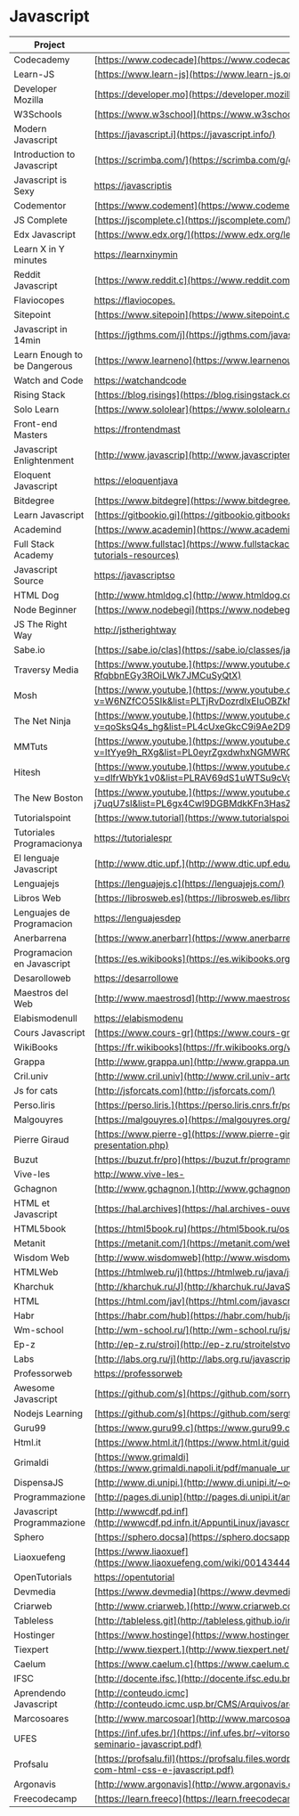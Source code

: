 # Javascript

| Project                      | URL                                                                                                                     | Language |
|------------------------------|--------------------------------------------------------------------------------------------------------------------------------|----------|
| Codecademy                   | [https://www.codecade](https://www.codecademy.com/learn/learn-javascript)                                                      | EN       |
| Learn-JS                     | [https://www.learn-js](https://www.learn-js.org/)                                                                              | EN       |
| Developer Mozilla            | [https://developer.mo](https://developer.mozilla.org/en-US/docs/Learn/JavaScript)                                              | EN       |
| W3Schools                    | [https://www.w3school](https://www.w3schools.com/js/)                                                                          | EN       |
| Modern Javascript            | [https://javascript.i](https://javascript.info/)                                                                               | EN       |
| Introduction to Javascript   | [https://scrimba.com/](https://scrimba.com/g/gintrotojavascript)                                                               | EN       |
| Javascript is Sexy           | [https://javascriptis](https://javascriptissexy.com/)                                                                          | EN       |
| Codementor                   | [https://www.codement](https://www.codementor.io/community/topic/javascript)                                                   | EN       |
| JS Complete                  | [https://jscomplete.c](https://jscomplete.com/)                                                                                | EN       |
| Edx Javascript               | [https://www.edx.org/](https://www.edx.org/learn/javascript)                                                                   | EN       |
| Learn X in Y minutes         | [https://learnxinymin](https://learnxinyminutes.com/docs/javascript/)                                                          | EN       |
| Reddit Javascript            | [https://www.reddit.c](https://www.reddit.com/r/learnjavascript/)                                                              | EN       |
| Flaviocopes                  | [https://flaviocopes.](https://flaviocopes.com/javascript/)                                                                    | EN       |
| Sitepoint                    | [https://www.sitepoin](https://www.sitepoint.com/learn/javascript/)                                                            | EN       |
| Javascript in 14min          | [https://jgthms.com/j](https://jgthms.com/javascript-in-14-minutes/)                                                           | EN       |
| Learn Enough to be Dangerous | [https://www.learneno](https://www.learnenough.com/javascript-tutorial)                                                        | EN       |
| Watch and Code               | [https://watchandcode](https://watchandcode.com/p/practical-javascript)                                                        | EN       |
| Rising Stack                 | [https://blog.risings](https://blog.risingstack.com/learn-javascript-for-free/)                                                | EN       |
| Solo Learn                   | [https://www.sololear](https://www.sololearn.com/Course/JavaScript/)                                                           | EN       |
| Front-end Masters            | [https://frontendmast](https://frontendmasters.com/books/front-end-handbook/2018/learning/javascript.html)                     | EN       |
| Javascript Enlightenment     | [http://www.javascrip](http://www.javascriptenlightenment.com/JavaScript_Enlightenment.pdf)                                    | EN       |
| Eloquent Javascript          | [https://eloquentjava](https://eloquentjavascript.net/)                                                                        | EN       |
| Bitdegree                    | [https://www.bitdegre](https://www.bitdegree.org/learn/javascript-basics/)                                                     | EN       |
| Learn Javascript             | [https://gitbookio.gi](https://gitbookio.gitbooks.io/javascript/)                                                              | EN       |
| Academind                    | [https://www.academin](https://www.academind.com/learn/javascript/)                                                            | EN       |
| Full Stack Academy           | [https://www.fullstac](https://www.fullstackacademy.com/blog/learn-javascript-for-free-11-online-tutorials-resources)          | EN       |
| Javascript Source            | [https://javascriptso](https://javascriptsource.com/)                                                                          | EN       |
| HTML Dog                     | [http://www.htmldog.c](http://www.htmldog.com/guides/javascript/)                                                              | EN       |
| Node Beginner                | [https://www.nodebegi](https://www.nodebeginner.org/)                                                                          | EN       |
| JS The Right Way             | [http://jstherightway](http://jstherightway.org/)                                                                              | EN       |
| Sabe.io                      | [https://sabe.io/clas](https://sabe.io/classes/javascript)                                                                     | EN       |
| Traversy Media               | [https://www.youtube.](https://www.youtube.com/watch?v=vEROU2XtPR8&list=PLillGF-RfqbbnEGy3ROiLWk7JMCuSyQtX)                    | EN       |
| Mosh                         | [https://www.youtube.](https://www.youtube.com/watch?v=W6NZfCO5SIk&list=PLTjRvDozrdlxEIuOBZkMAK5uiqp8rHUax)                    | EN       |
| The Net Ninja                | [https://www.youtube.](https://www.youtube.com/watch?v=qoSksQ4s_hg&list=PL4cUxeGkcC9i9Ae2D9Ee1RvylH38dKuET)                    | EN       |
| MMTuts                       | [https://www.youtube.](https://www.youtube.com/watch?v=ItYye9h_RXg&list=PL0eyrZgxdwhxNGMWROnaY35NLyEjTqcgB)                    | EN       |
| Hitesh                       | [https://www.youtube.](https://www.youtube.com/watch?v=dlfrWbYk1v0&list=PLRAV69dS1uWTSu9cVg8jjXW8jndOYYJPP)                    | EN       |
| The New Boston               | [https://www.youtube.](https://www.youtube.com/watch?v=-u-j7uqU7sI&list=PL6gx4Cwl9DGBMdkKFn3HasZnnAqVjzHn_)                    | EN       |
| Tutorialspoint               | [https://www.tutorial](https://www.tutorialspoint.com/javascript/index.htm)                                                    | EN       |
| Tutoriales Programacionya    | [https://tutorialespr](https://tutorialesprogramacionya.com/javascriptya/)                                                     | ES       |
| El lenguaje Javascript       | [http://www.dtic.upf.](http://www.dtic.upf.edu/~tnavarrete/fcsig/javascript.pdf)                                               | ES       |
| Lenguajejs                   | [https://lenguajejs.c](https://lenguajejs.com/)                                                                                | ES       |
| Libros Web                   | [https://librosweb.es](https://librosweb.es/libro/javascript/capitulo_1.html)                                                  | ES       |
| Lenguajes de Programacion    | [https://lenguajesdep](https://lenguajesdeprogramacion.net/javascript/)                                                        | ES       |
| Anerbarrena                  | [https://www.anerbarr](https://www.anerbarrena.com/programacion/javascript-js/)                                                | ES       |
| Programacion en Javascript   | [https://es.wikibooks](https://es.wikibooks.org/wiki/Programaci贸n_en_JavaScript)                                              | ES       |
| Desarolloweb                 | [https://desarrollowe](https://desarrolloweb.com/manuales/manual-javascript.html)                                              | ES       |
| Maestros del Web             | [http://www.maestrosd](http://www.maestrosdelweb.com/que-es-javascript/)                                                       | ES       |
| Elabismodenull               | [https://elabismodenu](https://elabismodenull.wordpress.com/2016/11/04/programacion-funcional-en-javascript-las-funciones/)    | ES       |
| Cours Javascript             | [https://www.cours-gr](https://www.cours-gratuit.com/cours-javascript/)                                                        | FR       |
| WikiBooks                    | [https://fr.wikibooks](https://fr.wikibooks.org/wiki/Programmation_JavaScript/Introduction)                                    | FR       |
| Grappa                       | [http://www.grappa.un](http://www.grappa.univ-lille3.fr/~torre/Enseignement/Cours/javascript.php)                              | FR       |
| Cril.univ                    | [http://www.cril.univ](http://www.cril.univ-artois.fr/~paris/cours/javascript/slidesJavascriptFr.pdf)                          | FR       |
| Js for cats                  | [http://jsforcats.com](http://jsforcats.com/)                                                                                  | EN       |
| Perso.liris                  | [https://perso.liris.](https://perso.liris.cnrs.fr/pchampin/2017/progweb-python/cours/cm4.html)                                | FR       |
| Malgouyres                   | [https://malgouyres.o](https://malgouyres.org/cours/data/programmation-web-javascript.pdf)                                     | FR       |
| Pierre Giraud                | [https://www.pierre-g](https://www.pierre-giraud.com/javascript/cours-complet/javascript-presentation.php)                     | FR       |
| Buzut                        | [https://buzut.fr/pro](https://buzut.fr/programmation-fonctionnelle-en-javascript/)                                            | FR       |
| Vive-les                     | [http://www.vive-les-](http://www.vive-les-maths.net/site/cours/PythonJavascript.pdf)                                          | FR       |
| Gchagnon                     | [http://www.gchagnon.](http://www.gchagnon.fr/cours/dhtml/)                                                                    | FR       |
| HTML et Javascript           | [https://hal.archives](https://hal.archives-ouvertes.fr/file/index/docid/1356/filename/HTML-JS.pdf)                            | FR       |
| HTML5book                    | [https://html5book.ru](https://html5book.ru/osnovy-javascript/)                                                                | RU       |
| Metanit                      | [https://metanit.com/](https://metanit.com/web/javascript/)                                                                    | RU       |
| Wisdom Web                   | [http://www.wisdomweb](http://www.wisdomweb.ru/JS/javascript-first.php)                                                        | RU       |
| HTMLWeb                      | [https://htmlweb.ru/j](https://htmlweb.ru/java/js.php)                                                                         | RU       |
| Kharchuk                     | [http://kharchuk.ru/J](http://kharchuk.ru/JavaScript.pdf)                                                                      | RU       |
| HTML                         | [https://html.com/jav](https://html.com/javascript/)                                                                           | EN       |
| Habr                         | [https://habr.com/hub](https://habr.com/hub/javascript/)                                                                       | RU       |
| Wm-school                    | [http://wm-school.ru/](http://wm-school.ru/js/)                                                                                | RU       |
| Ep-z                         | [http://ep-z.ru/stroi](http://ep-z.ru/stroitelstvo/sayt/javascript)                                                            | RU       |
| Labs                         | [http://labs.org.ru/j](http://labs.org.ru/javascript-1/)                                                                       | RU       |
| Professorweb                 | [https://professorweb](https://professorweb.ru/my/javascript/js_theory/level1/javascript_index.php)                            | RU       |
| Awesome Javascript           | [https://github.com/s](https://github.com/sorrycc/awesome-javascript)                                                          | EN       |
| Nodejs Learning              | [https://github.com/s](https://github.com/sergtitov/NodeJS-Learning)                                                           | EN       |
| Guru99                       | [https://www.guru99.c](https://www.guru99.com/node-js-tutorial.html)                                                           | EN       |
| Html.it                      | [https://www.html.it/](https://www.html.it/guide/guida-javascript-di-base/)                                                    | IT       |
| Grimaldi                     | [https://www.grimaldi](https://www.grimaldi.napoli.it/pdf/manuale_unite_224_2_html_1000213680.pdf)                             | IT       |
| DispensaJS                   | [http://www.di.unipi.](http://www.di.unipi.it/~occhiuto/DispensaJS.pdf)                                                        | IT       |
| Programmazione               | [http://pages.di.unip](http://pages.di.unipi.it/ambriola/PW/2018_06_12Programmazione_8.0.pdf)                                  | IT       |
| Javascript Programmazione    | [http://wwwcdf.pd.inf](http://wwwcdf.pd.infn.it/AppuntiLinux/javascript_esempi_di_programmazione.htm)                          | IT       |
| Sphero                       | [https://sphero.docsa](https://sphero.docsapp.io/docs/get-started)                                                             | EN       |
| Liaoxuefeng                  | [https://www.liaoxuef](https://www.liaoxuefeng.com/wiki/001434446689867b27157e896e74d51a89c25cc8b43bdb3000)                    | ZH       |
| OpenTutorials                | [https://opentutorial](https://opentutorials.org/course/743/4650)                                                              | KR       |
| Devmedia                     | [https://www.devmedia](https://www.devmedia.com.br/guia/javascript/34372)                                                      | PT       |
| Criarweb                     | [http://www.criarweb.](http://www.criarweb.com/manual/javascript/)                                                             | PT       |
| Tableless                    | [http://tableless.git](http://tableless.github.io/iniciantes/manual/js/)                                                       | PT       |
| Hostinger                    | [https://www.hostinge](https://www.hostinger.com.br/tutoriais/o-que-e-javascript/)                                             | PT       |
| Tiexpert                     | [http://www.tiexpert.](http://www.tiexpert.net/programacao/web/javascript/index.php)                                           | PT       |
| Caelum                       | [https://www.caelum.c](https://www.caelum.com.br/download/caelum-html-css-javascript.pdf)                                      | PT       |
| IFSC                         | [http://docente.ifsc.](http://docente.ifsc.edu.br/vilson.junior/pi/04_Introducao_JavaScript.pdf)                               | PT       |
| Aprendendo Javascript        | [http://conteudo.icmc](http://conteudo.icmc.usp.br/CMS/Arquivos/arquivos_enviados/BIBLIOTECA_113_ND_72.pdf)                    | PT       |
| Marcosoares                  | [http://www.marcosoar](http://www.marcosoares.com/aia/11/javascript/javascript_1.pdf)                                          | PT       |
| UFES                         | [https://inf.ufes.br/](https://inf.ufes.br/~vitorsouza/wp-content/uploads/teaching-lp-20172-seminario-javascript.pdf)          | PT       |
| Profsalu                     | [https://profsalu.fil](https://profsalu.files.wordpress.com/2014/11/k19-k02-desenvolvimento-web-com-html-css-e-javascript.pdf) | PT       |
| Argonavis                    | [http://www.argonavis](http://www.argonavis.com.br/cursos/web/w600/JavaScript_1ed_4v.pdf)                                      | PT       |
| Freecodecamp                 | [https://learn.freeco](https://learn.freecodecamp.org/)                                                                        | EN       |
